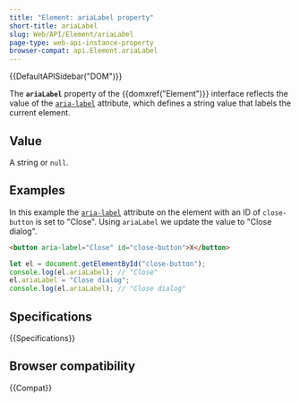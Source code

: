 ```yaml
---
title: "Element: ariaLabel property"
short-title: ariaLabel
slug: Web/API/Element/ariaLabel
page-type: web-api-instance-property
browser-compat: api.Element.ariaLabel
---
```


{{DefaultAPISidebar("DOM")}}

The **`ariaLabel`** property of the {{domxref("Element")}} interface reflects the value of the [`aria-label`](/en-US/docs/Web/Accessibility/ARIA/Attributes/aria-label) attribute, which defines a string value that labels the current element.

## Value

A string or `null`.

## Examples

In this example the [`aria-label`](/en-US/docs/Web/Accessibility/ARIA/Attributes/aria-label) attribute on the element with an ID of `close-button` is set to "Close". Using `ariaLabel` we update the value to "Close dialog".

```html
<button aria-label="Close" id="close-button">X</button>
```

```js
let el = document.getElementById("close-button");
console.log(el.ariaLabel); // "Close"
el.ariaLabel = "Close dialog";
console.log(el.ariaLabel); // "Close dialog"
```

## Specifications

{{Specifications}}

## Browser compatibility

{{Compat}}

